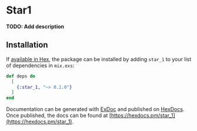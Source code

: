 # Star1

**TODO: Add description**

## Installation

If [available in Hex](https://hex.pm/docs/publish), the package can be installed
by adding `star_1` to your list of dependencies in `mix.exs`:

```elixir
def deps do
  [
    {:star_1, "~> 0.1.0"}
  ]
end
```

Documentation can be generated with [ExDoc](https://github.com/elixir-lang/ex_doc)
and published on [HexDocs](https://hexdocs.pm). Once published, the docs can
be found at [https://hexdocs.pm/star_1](https://hexdocs.pm/star_1).

